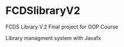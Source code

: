 # FCDSlibraryV2
FCDS Library V.2
Final project for OOP Course 

Library managment system with Javafx
